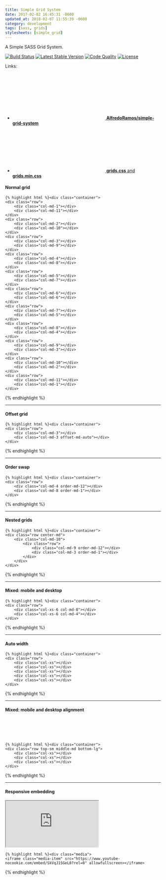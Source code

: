 ```yaml
---
title: Simple Grid System
date: 2017-02-02 16:45:31 -0600
updated_at: 2018-02-07 11:55:39 -0600
category: development
tags: [sass, grids]
stylesheets: [simple_grid]
---
```

A Simple SASS Grid System.

[![Build Status](https://img.shields.io/travis/AlfredoRamos/simple-grid-system.svg?style=flat-square&maxAge=3600)](https://travis-ci.org/AlfredoRamos/simple-grid-system) [![Latest Stable Version](https://img.shields.io/github/tag/AlfredoRamos/simple-grid-system.svg?style=flat-square&label=stable&maxAge=3600)](https://github.com/AlfredoRamos/simple-grid-system/releases) [![Code Quality](https://img.shields.io/codacy/grade/305ccf33491f4e2ba5405a0cff204b0f.svg?style=flat-square&maxAge=3600)](https://www.codacy.com/app/AlfredoRamos/simple-grid-system) [![License](https://img.shields.io/github/license/AlfredoRamos/simple-grid-system.svg?style=flat-square)](https://raw.githubusercontent.com/AlfredoRamos/simple-grid-system/master/LICENSE)

Links:

- [<svg class="icon icon-github"><use xlink:href="#github" /></svg> **AlfredoRamos/simple-grid-system**](https://github.com/AlfredoRamos/simple-grid-system)
- [<svg class="icon icon-github"><use xlink:href="#github" /></svg> **grids.css** and **grids.min.css**](https://gist.github.com/AlfredoRamos/7373ba3506e10358bb84648af9a808b0)

<div class="example">
	<h4>Normal grid</h4>
	<div class="container">	
		<div class="row">
			<div class="col-md-1"></div>
			<div class="col-md-11"></div>
		</div>
		<div class="row">
			<div class="col-md-2"></div>
			<div class="col-md-10"></div>
		</div>
		<div class="row">
			<div class="col-md-3"></div>
			<div class="col-md-9"></div>
		</div>
		<div class="row">
			<div class="col-md-4"></div>
			<div class="col-md-8"></div>
		</div>
		<div class="row">
			<div class="col-md-5"></div>
			<div class="col-md-7"></div>
		</div>
		<div class="row">
			<div class="col-md-6"></div>
			<div class="col-md-6"></div>
		</div>
		<div class="row">
			<div class="col-md-7"></div>
			<div class="col-md-5"></div>
		</div>
		<div class="row">
			<div class="col-md-8"></div>
			<div class="col-md-4"></div>
		</div>
		<div class="row">
			<div class="col-md-9"></div>
			<div class="col-md-3"></div>
		</div>
		<div class="row">
			<div class="col-md-10"></div>
			<div class="col-md-2"></div>
		</div>
		<div class="row">
			<div class="col-md-11"></div>
			<div class="col-md-1"></div>
		</div>
	</div>

	{% highlight html %}<div class="container">
	<div class="row">
		<div class="col-md-1"></div>
		<div class="col-md-11"></div>
	</div>
	<div class="row">
		<div class="col-md-2"></div>
		<div class="col-md-10"></div>
	</div>
	<div class="row">
		<div class="col-md-3"></div>
		<div class="col-md-9"></div>
	</div>
	<div class="row">
		<div class="col-md-4"></div>
		<div class="col-md-8"></div>
	</div>
	<div class="row">
		<div class="col-md-5"></div>
		<div class="col-md-7"></div>
	</div>
	<div class="row">
		<div class="col-md-6"></div>
		<div class="col-md-6"></div>
	</div>
	<div class="row">
		<div class="col-md-7"></div>
		<div class="col-md-5"></div>
	</div>
	<div class="row">
		<div class="col-md-8"></div>
		<div class="col-md-4"></div>
	</div>
	<div class="row">
		<div class="col-md-9"></div>
		<div class="col-md-3"></div>
	</div>
	<div class="row">
		<div class="col-md-10"></div>
		<div class="col-md-2"></div>
	</div>
	<div class="row">
		<div class="col-md-11"></div>
		<div class="col-md-1"></div>
	</div>
</div>{% endhighlight %}
</div>

<hr />

<div class="example">
	<h4>Offset grid</h4>
	<div class="container">
		<div class="row">
			<div class="col-md-3"></div>
			<div class="col-md-3 offset-md-auto"></div>
		</div>
	</div>

	{% highlight html %}<div class="container">
	<div class="row">
		<div class="col-md-3"></div>
		<div class="col-md-3 offset-md-auto"></div>
	</div>
</div>{% endhighlight %}
</div>

<hr />

<div class="example">
	<h4>Order swap</h4>
	<div class="container">
		<div class="row">
			<div class="col-md-4 order-md-12"></div>
			<div class="col-md-8 order-md-1"></div>
		</div>
	</div>

	{% highlight html %}<div class="container">
	<div class="row">
		<div class="col-md-4 order-md-12"></div>
		<div class="col-md-8 order-md-1"></div>
	</div>
</div>{% endhighlight %}
</div>

<hr />

<div class="example">
	<h4>Nested grids</h4>
	<div class="container">
		<div class="row center-md">
			<div class="col-md-10">
				<div class="row">
					<div class="col-md-9 order-md-12"></div>
					<div class="col-md-3 order-md-1"></div>
				</div>
			</div>
		</div>
	</div>

	{% highlight html %}<div class="container">
	<div class="row center-md">
		<div class="col-md-10">
			<div class="row">
				<div class="col-md-9 order-md-12"></div>
				<div class="col-md-3 order-md-1"></div>
			</div>
		</div>
	</div>
</div>{% endhighlight %}
</div>

<hr />

<div class="example">
	<h4>Mixed: mobile and desktop</h4>
	<div class="container">
		<div class="row">
			<div class="col-xs-6 col-md-8"></div>
			<div class="col-xs-6 col-md-4"></div>
		</div>
	</div>

	{% highlight html %}<div class="container">
	<div class="row">
		<div class="col-xs-6 col-md-8"></div>
		<div class="col-xs-6 col-md-4"></div>
	</div>
</div>{% endhighlight %}
</div>

<hr />

<div class="example">
	<h4>Auto width</h4>
	<div class="container">
		<div class="row">
			<div class="col-xs"></div>
			<div class="col-xs"></div>
			<div class="col-xs"></div>
			<div class="col-xs"></div>
			<div class="col-xs"></div>
		</div>
	</div>

	{% highlight html %}<div class="container">
	<div class="row">
		<div class="col-xs"></div>
		<div class="col-xs"></div>
		<div class="col-xs"></div>
		<div class="col-xs"></div>
		<div class="col-xs"></div>
	</div>
</div>{% endhighlight %}
</div>

<hr />

<div class="example">
	<h4>Mixed: mobile and desktop alignment</h4>
	<div class="container">
		<div class="row top-sm middle-md bottom-lg">
			<div class="col-xs">
				<div style="height: 65px"></div>
			</div>
			<div class="col-xs"></div>
			<div class="col-xs"></div>
		</div>
	</div>

	{% highlight html %}<div class="container">
	<div class="row top-sm middle-md bottom-lg">
		<div class="col-xs"></div>
		<div class="col-xs"></div>
		<div class="col-xs"></div>
	</div>
</div>{% endhighlight %}
</div>

<hr />

<div class="example">
	<h4>Responsive embedding</h4>
	<div class="container">
		<div class="media">
			<iframe class="media-item" src="https://www.youtube-nocookie.com/embed/SkVqJ1SGeL0?rel=0" allowfullscreen></iframe>
		</div>
	</div>

	{% highlight html %}<div class="media">
	<iframe class="media-item" src="https://www.youtube-nocookie.com/embed/SkVqJ1SGeL0?rel=0" allowfullscreen></iframe>
</div>{% endhighlight %}
</div>

